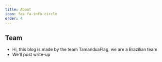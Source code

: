 ```yaml
---
title: About
icon: fas fa-info-circle
order: 4
---
```


## Team
- Hi, this blog is made by the team TamanduaFlag, we are a Brazilian team
- We'll post write-up 